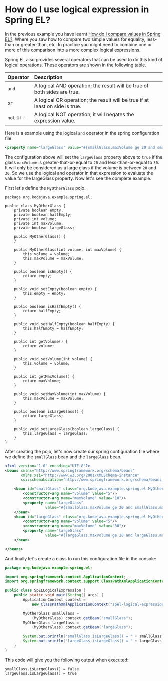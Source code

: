 # How do I use logical expression in Spring EL?

In the previous example you have learnt [How do I compare values in Spring EL?](//kodejava.org/how-do-i-compare-values-in-spring-el/). Where you saw how to compare two simple values for equality, less-than or greater-than, etc. In practice you might need to combine one or more of this comparison into a more complex logical expressions.

Spring EL also provides several operators that can be used to do this kind of logical operations. These operators are shown in the following table.

| Operator | Description |
|:---|:---|
| `and` | A logical AND operation; the result will be true of both sides are true. |
| `or` | A logical OR operation; the result will be true if at least on side is true. |
| `not` or `!` | A logical NOT operation; it will negates the expression value. |

Here is a example using the logical `and` operator in the spring configuration file:

```xml
<property name="largeGlass" value="#{smallGlass.maxVolume ge 20 and smallGlass.maxVolume le 30}"/>
```
          
The configuration above will set the `largeGlass` property above to `true` if the glass `maxVolume` is greater-that-or-equal to `20` and less-than-or-equal to `30`. It will only be considered as a large glass if the volume is between `20` and `30`. So we use the logical and operator in that expression to evaluate the value for the largeGlass property. Now let's see the complete example.

First let's define the `MyOtherGlass` pojo.

```
package org.kodejava.example.spring.el;

public class MyOtherGlass {
    private boolean empty;
    private boolean halfEmpty;
    private int volume;
    private int maxVolume;
    private boolean largeGlass;

    public MyOtherGlass() {
    }

    public MyOtherGlass(int volume, int maxVolume) {
        this.volume = volume;
        this.maxVolume = maxVolume;
    }

    public boolean isEmpty() {
        return empty;
    }

    public void setEmpty(boolean empty) {
        this.empty = empty;
    }

    public boolean isHalfEmpty() {
        return halfEmpty;
    }

    public void setHalfEmpty(boolean halfEmpty) {
        this.halfEmpty = halfEmpty;
    }

    public int getVolume() {
        return volume;
    }

    public void setVolume(int volume) {
        this.volume = volume;
    }

    public int getMaxVolume() {
        return maxVolume;
    }

    public void setMaxVolume(int maxVolume) {
        this.maxVolume = maxVolume;
    }

    public boolean isLargeGlass() {
        return largeGlass;
    }

    public void setLargeGlass(boolean largeGlass) {
        this.largeGlass = largeGlass;
    }
}
```

After creating the pojo, let's now create our spring configuration file where we define the `smallGlass` bean and the `largeGlass` bean.

```xml
<?xml version="1.0" encoding="UTF-8"?>
<beans xmlns="http://www.springframework.org/schema/beans"
       xmlns:xsi="http://www.w3.org/2001/XMLSchema-instance"
       xsi:schemaLocation="http://www.springframework.org/schema/beans http://www.springframework.org/schema/beans/spring-beans.xsd">

    <bean id="smallGlass" class="org.kodejava.example.spring.el.MyOtherGlass">
        <constructor-arg name="volume" value="5"/>
        <constructor-arg name="maxVolume" value="10"/>
        <property name="largeGlass"
                  value="#{smallGlass.maxVolume ge 20 and smallGlass.maxVolume le 30}"/>
    </bean>
    <bean id="largeGlass" class="org.kodejava.example.spring.el.MyOtherGlass">
        <constructor-arg name="volume" value="5"/>
        <constructor-arg name="maxVolume" value="30"/>
        <property name="largeGlass"
                  value="#{largeGlass.maxVolume ge 20 and largeGlass.maxVolume le 30}"/>
    </bean>

</beans>
```

And finally let's create a class to run this configuration file in the console:

```java
package org.kodejava.example.spring.el;

import org.springframework.context.ApplicationContext;
import org.springframework.context.support.ClassPathXmlApplicationContext;

public class SpELLogicalExpression {
    public static void main(String[] args) {
        ApplicationContext context =
            new ClassPathXmlApplicationContext("spel-logical-expression.xml");

        MyOtherGlass smallGlass =
            (MyOtherGlass) context.getBean("smallGlass");
        MyOtherGlass largeGlass =
            (MyOtherGlass) context.getBean("largeGlass");

        System.out.println("smallGlass.isLargeGlass() = " + smallGlass.isLargeGlass());
        System.out.println("largeGlass.isLargeGlass() = " + largeGlass.isLargeGlass());
    }
}
```

This code will give you the following output when executed:

```text
smallGlass.isLargeGlass() = false
largeGlass.isLargeGlass() = true
```
